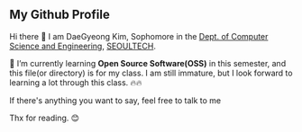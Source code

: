 **<h2>My Github Profile</h2>**

Hi there :clap: I am DaeGyeong Kim, Sophomore in the [Dept. of Computer Science and Engineering](https://computer.seoultech.ac.kr/), [SEOULTECH](https://en.seoultech.ac.kr/).

:book: I’m currently learning **Open Source Software(OSS)** in this semester, and this file(or directory) is for my class. 
I am still immature, but I look forward to learning a lot through this class. :fire::fire:

If there's anything you want to say, feel free to talk to me

Thx for reading. :blush:


 